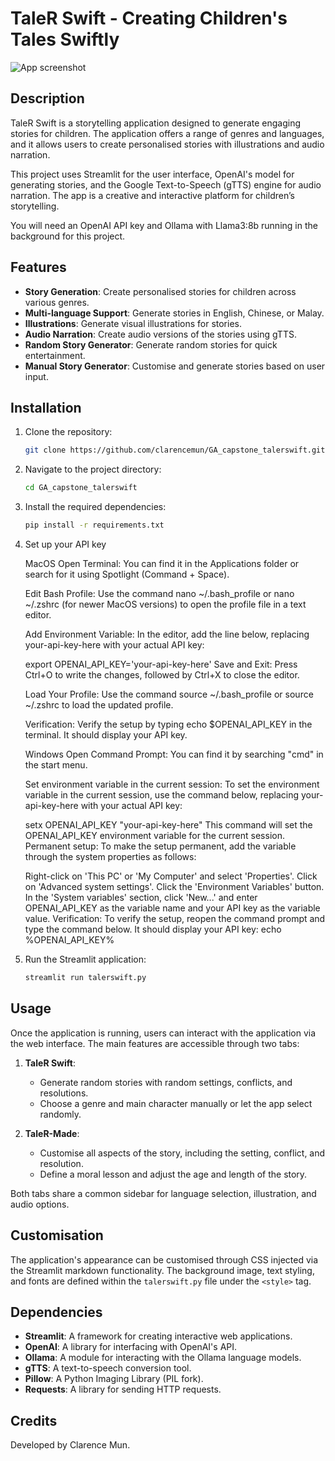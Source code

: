 # TaleR Swift - Creating Children's Tales Swiftly

![App screenshot](screenshot.png)

## Description

TaleR Swift is a storytelling application designed to generate engaging stories for children. The application offers a range of genres and languages, and it allows users to create personalised stories with illustrations and audio narration. 

This project uses Streamlit for the user interface, OpenAI's model for generating stories, and the Google Text-to-Speech (gTTS) engine for audio narration. The app is a creative and interactive platform for children’s storytelling.

You will need an OpenAI API key and Ollama with Llama3:8b running in the background for this project.

## Features

- **Story Generation**: Create personalised stories for children across various genres.
- **Multi-language Support**: Generate stories in English, Chinese, or Malay.
- **Illustrations**: Generate visual illustrations for stories.
- **Audio Narration**: Create audio versions of the stories using gTTS.
- **Random Story Generator**: Generate random stories for quick entertainment.
- **Manual Story Generator**: Customise and generate stories based on user input.

## Installation

1. Clone the repository:

   ```bash
   git clone https://github.com/clarencemun/GA_capstone_talerswift.git
   ```

2. Navigate to the project directory:

   ```bash
   cd GA_capstone_talerswift
   ```

3. Install the required dependencies:

   ```bash
   pip install -r requirements.txt
   ```

4. Set up your API key

   MacOS
   Open Terminal: You can find it in the Applications folder or search for it using Spotlight (Command + Space).

   Edit Bash Profile: Use the command nano ~/.bash_profile or nano ~/.zshrc (for newer MacOS versions) to open the profile file in a text editor.

   Add Environment Variable: In the editor, add the line below, replacing your-api-key-here with your actual API key:

   export OPENAI_API_KEY='your-api-key-here'
   Save and Exit: Press Ctrl+O to write the changes, followed by Ctrl+X to close the editor.

   Load Your Profile: Use the command source ~/.bash_profile or source ~/.zshrc to load the updated profile.

   Verification: Verify the setup by typing echo $OPENAI_API_KEY in the terminal. It should display your API key.

   Windows
   Open Command Prompt: You can find it by searching "cmd" in the start menu.

   Set environment variable in the current session: To set the environment variable in the current session, use the command below, replacing your-api-key-here with your actual API key:

   setx OPENAI_API_KEY "your-api-key-here"
   This command will set the OPENAI_API_KEY environment variable for the current session.
   Permanent setup: To make the setup permanent, add the variable through the system properties as follows:

   Right-click on 'This PC' or 'My Computer' and select 'Properties'.
   Click on 'Advanced system settings'.
   Click the 'Environment Variables' button.
   In the 'System variables' section, click 'New...' and enter OPENAI_API_KEY as the variable name and your API key as the variable value.
   Verification: To verify the setup, reopen the command prompt and type the command below. It should display your API key: echo %OPENAI_API_KEY%

5. Run the Streamlit application:

   ```bash
   streamlit run talerswift.py
   ```

## Usage

Once the application is running, users can interact with the application via the web interface. The main features are accessible through two tabs:

1. **TaleR Swift**: 
   - Generate random stories with random settings, conflicts, and resolutions.
   - Choose a genre and main character manually or let the app select randomly.

2. **TaleR-Made**:
   - Customise all aspects of the story, including the setting, conflict, and resolution.
   - Define a moral lesson and adjust the age and length of the story.

Both tabs share a common sidebar for language selection, illustration, and audio options.

## Customisation

The application's appearance can be customised through CSS injected via the Streamlit markdown functionality. The background image, text styling, and fonts are defined within the `talerswift.py` file under the `<style>` tag.

## Dependencies

- **Streamlit**: A framework for creating interactive web applications.
- **OpenAI**: A library for interfacing with OpenAI's API.
- **Ollama**: A module for interacting with the Ollama language models.
- **gTTS**: A text-to-speech conversion tool.
- **Pillow**: A Python Imaging Library (PIL fork).
- **Requests**: A library for sending HTTP requests.

## Credits

Developed by Clarence Mun.